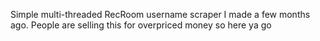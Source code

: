 Simple multi-threaded RecRoom username scraper I made a few months ago. People are selling this for overpriced money so here ya go
